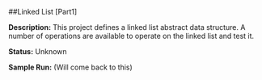 ##Linked List [Part1]

__Description:__ This project defines a linked list abstract data structure. A number of operations are available to operate on the linked list and test it.

__Status:__ Unknown

__Sample Run:__ (Will come back to this)
